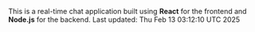 This is a real-time chat application built using **React** for the frontend and **Node.js** for the backend.
Last updated: Thu Feb 13 03:12:10 UTC 2025
